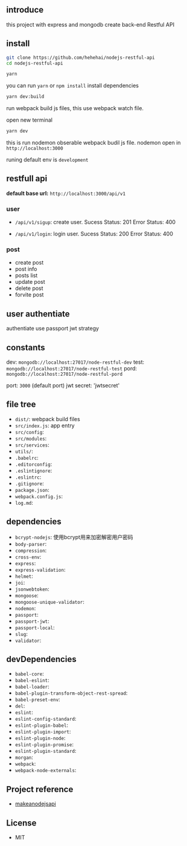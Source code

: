## introduce
this project with express and mongodb create back-end Restful API

## install
``` bash
git clone https://github.com/hehehai/nodejs-restful-api
cd nodejs-restful-api

yarn
```
you can run `yarn` or `npm install` install dependencies

``` bash
yarn dev:build
```
run webpack build js files, this use webpack watch file.

open new terminal
``` bash
yarn dev
```
this is run nodemon obserable webpack budil js file.
nodemon open in `http://localhost:3000`

runing default env is `development`

## restfull api
**default base url:** `http://localhost:3000/api/v1`

### user
- `/api/v1/sigup`: create user.
  Sucess Status: 201
  Error Status: 400

- `/api/v1/login`: login user.
  Sucess Status: 200
  Error Status: 400

### post
- create post
- post info
- posts list
- update post
- delete post
- forvite post

## user authentiate
authentiate use passport jwt strategy

## constants
dev: `mongodb://localhost:27017/node-restful-dev`
test: `mongodb://localhost:27017/node-restful-test`
pord: `mongodb://localhost:27017/node-restful-pord`

port: `3000` (default port)
jwt secret: 'jwtsecret'

## file tree
- `dist/`: webpack build files
- `src/index.js`: app entry
- `src/config`:
- `src/modules`:
- `src/services`:
- `utils/`:
- `.babelrc`:
- `.editorconfig`:
- `.eslintignore`:
- `.eslintrc`:
- `.gitignore`:
- `package.json`:
- `webpack.config.js`:
- `log.md`:

## dependencies
- `bcrypt-nodejs`: 使用bcrypt用来加密解密用户密码
- `body-parser`: 
- `compression`: 
- `cross-env`: 
- `express`: 
- `express-validation`: 
- `helmet`: 
- `joi`: 
- `jsonwebtoken`: 
- `mongoose`: 
- `mongoose-unique-validator`: 
- `nodemon`: 
- `passport`: 
- `passport-jwt`: 
- `passport-local`: 
- `slug`: 
- `validator`: 

## devDependencies
- `babel-core`: 
- `babel-eslint`: 
- `babel-loader`: 
- `babel-plugin-transform-object-rest-spread`: 
- `babel-preset-env`: 
- `del`: 
- `eslint`: 
- `eslint-config-standard`: 
- `eslint-plugin-babel`: 
- `eslint-plugin-import`: 
- `eslint-plugin-node`: 
- `eslint-plugin-promise`: 
- `eslint-plugin-standard`: 
- `morgan`: 
- `webpack`: 
- `webpack-node-externals`: 

## Project reference
- [makeanodejsapi](https://github.com/EQuimper/youtube-makeanodejsapi)

## License
- MIT